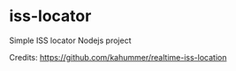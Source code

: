 # iss-locator
Simple ISS locator Nodejs project 

Credits: https://github.com/kahummer/realtime-iss-location
